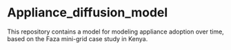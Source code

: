 # Appliance_diffusion_model
This repository contains a model for modeling appliance adoption over time, based on the Faza mini-grid case study in Kenya.
